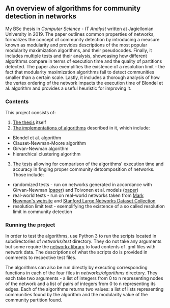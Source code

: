 ## An overview of algorithms for community detection in networks
My BSc thesis in *Computer Science - IT Analyst* written at Jagiellonian University in 2019.
The paper outlines common properties of networks, formalizes the concept of community detection by introducing a measure known as modularity and provides descriptions of the most popular modularity maximization algorithms, and their pseudocodes. Finally, it includes multiple tests and their analysis, showcasing how different algorithms compare in terms of execution time and the quality of partitions detected. The paper also exemplifies the existence of a resolution limit - the fact that modularity maximization algorithms fail to detect communities smaller than a certain scale. Lastly, it includes a thorough analysis of how the vertex ordering of the network impacts the execution time of Blondel et al. algorithm and provides a useful heuristic for improving it.
### Contents
This project consists of:
1. [The thesis](thesis.pdf) itself
2. [The implementations of algorithms](networks/algorithms) described in it, which include:
- Blondel et al. algorithm
- Clauset-Newman-Moore algorithm
- Girvan-Newman algorithm
- hierarchical clustering algorithm
3. [The tests](networks/test) allowing for comparison of the algorithms' execution time and accuracy in finging proper community detcomposition of networks. Those include:
- randomized tests - run on networks generated in accordance with Girvan-Newman ([paper](https://arxiv.org/abs/cond-mat/0112110)) and Toivonen et al. models ([paper](https://arxiv.org/abs/physics/0601114))
- real-world tests - run on real-world networks taken from [Mark Newman's website](http://www-personal.umich.edu/~mejn/netdata/) and [Stanford Large Networks Dataset Collection](http://snap.stanford.edu/data/)
- resolution limit test - exemplifying the existence of a so called resolution limit in community detection
### Running the project
In order to test the algorithms, use Python 3 to run the scripts located in subdirectories of *networks/test* directory. They do not take any arguments but some require the [networkx library](https://networkx.github.io/) to load contents of .gml files with network data. The descriptions of what the scripts do is provided in comments to respective test files.

The algorithms can also be run directly by executing corresponding functions in each of the four files in *networks/algorithms* directory. They each take two arguments - a list of integers from 0 to n representing nodes of the network and a list of pairs of integers from 0 to n representing its edges. Each of the algorithms returns two values: a list of lists representing communities found by the algorithm and the modularity value of the community partition found.
